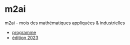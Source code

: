 # m2ai
m2ai - mois des mathématiques appliquées &amp; industrielles

- [programme](programme.md)
- [édition 2023](https://mois-smai.math.cnrs.fr)
